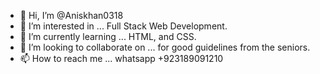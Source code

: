 - 👋 Hi, I’m @Aniskhan0318
- 👀 I’m interested in ... Full Stack Web Development.
- 🌱 I’m currently learning ... HTML, and CSS.
- 💞️ I’m looking to collaborate on ... for good guidelines from the seniors.
- 📫 How to reach me ... whatsapp +923189091210

<!---
Aniskhan0318/Aniskhan0318 is a ✨ special ✨ repository because its `README.md` (this file) appears on your GitHub profile.
You can click the Preview link to take a look at your changes.
--->
